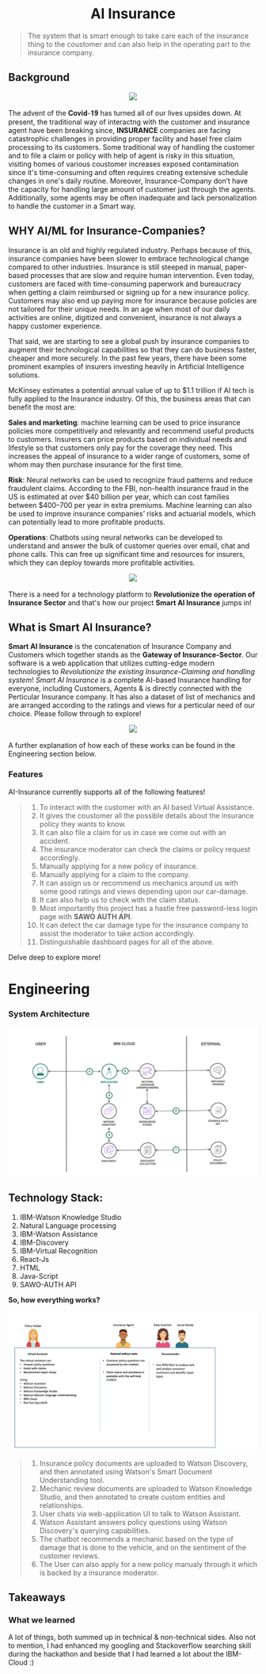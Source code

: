 <h1 align="center">AI Insurance</h1>
<p align="center">
</p>


> The system that is smart enough to take care each of the insurance thing to the coustomer and can also help in the operating part to the insurance company.

## Background
<p align="center">
  <img src="https://i.postimg.cc/x8nMJLWH/1.jpg" />
</p>


The advent of the 𝐂𝐨𝐯𝐢𝐝-𝟏𝟗 has turned all of our lives upsides down. At present, the traditional way of interactng with the customer and insurance agent have been breaking since, **INSURANCE** companies are facing catastrophic challenges in providing proper facility and hasel free claim processing to its customers. Some traditional way of handling the customer and to file a claim or policy with help of agent is risky in this situation, visiting homes of various coustomer increases exposed contamination since it's time-consuming and often requires creating extensive schedule changes in one's daily routine. Moreover, Insurance-Company don’t have the capacity for handling large amount of customer just through the agents. Additionally, some agents may be often inadequate and lack personalization to handle the customer in a Smart way. 

## WHY AI/ML for Insurance-Companies?


   
Insurance is an old and highly regulated industry. Perhaps because of this, insurance companies have been slower to embrace technological change compared to other industries. Insurance is still steeped in manual, paper-based processes that are slow and require human intervention. Even today, customers are faced with time-consuming paperwork and bureaucracy when getting a claim reimbursed or signing up for a new insurance policy. Customers may also end up paying more for insurance because policies are not tailored for their unique needs. In an age when most of our daily activities are online, digitized and convenient, insurance is not always a happy customer experience.

That said, we are starting to see a global push by insurance companies to augment their technological capabilities so that they can do business faster, cheaper and more securely. In the past few years, there have been some prominent examples of insurers investing heavily in Artificial Intelligence solutions.

McKinsey estimates a potential annual value of up to $1.1 trillion if AI tech is fully applied to the Insurance industry. Of this, the business areas that can benefit the most are:

**Sales and marketing**: machine learning can be used to price insurance policies more competitively and relevantly and recommend useful products to customers. Insurers can price products based on individual needs and lifestyle so that customers only pay for the coverage they need. This increases the appeal of insurance to a wider range of customers, some of whom may then purchase insurance for the first time.

**Risk**: Neural networks can be used to recognize fraud patterns and reduce fraudulent claims. According to the FBI, non-health insurance fraud in the US is estimated at over $40 billion per year, which can cost families between $400–700 per year in extra premiums. Machine learning can also be used to improve insurance companies’ risks and actuarial models, which can potentially lead to more profitable products.

**Operations**: Chatbots using neural networks can be developed to understand and answer the bulk of customer queries over email, chat and phone calls. This can free up significant time and resources for insurers, which they can deploy towards more profitable activities.

<p align="center">
  <img src="https://i.postimg.cc/SKmnGmZF/insure.png" />
</p>

There is a need for a technology platform to **Revolutionize the operation of Insurance Sector** and that's how our project **Smart AI Insurance** jumps in!
## What is Smart AI Insurance?


**Smart AI Insurance** is the concatenation of Insurance Company and Customers which together stands as the **Gateway of Insurance-Sector**. Our software is a web application that utilizes cutting-edge modern technologies to *Revolutionize the existing Insurance-Claiming and handling system*! *Smart AI Insurance* is a complete AI-based Insurance handling for everyone, including Customers, Agents & is directly connected with the Perticular Insurance company. It has also a dataset of list of mechanics and are arranged according to the ratings and views for a perticular need of our choice. Please follow through to explore! 



<p align="center">
  <img src="https://github.com/Ayanghosh-agno/AI_Insurance/blob/main/images/whole.gif" />
</p>

A further explanation of how each of these works can be found in the Engineering section below.

### Features 

AI-Insurance currently supports all of the following features!

> 1. To interact with the customer with an AI based Virtual Assistance.
> 2. It gives the coustomer all the possible details about the insurance policy they wants to know.
> 3. It can also file a claim for us in case we come out with an accident.
> 4. The insurance moderator can check the claims or policy request accordingly.
> 5. Manually applying for a new policy of insurance.
> 6. Manually applying for a claim to the company.
> 7. It can assign us or recommend us mechanics around us with some good ratings and views depending upon our car-damage.
> 8. It can also help us to check with the claim status.
> 9. Most importantly this project has a hastle free password-less login page with **SAWO AUTH API**.
> 10. It can detect the car damage type for the insurance company to assist the moderator to take action accordingly.
> 11. Distinguishable dashboard pages for all of the above.

Delve deep to explore more!


# Engineering

### System Architecture
![sys-arch](https://github.com/Ayanghosh-agno/AI_Insurance/blob/main/images/architecture.png)

## Technology Stack:
  1) IBM-Watson Knowledge Studio
  2) Natural Language processing
  3) IBM-Watson Assistance
  4) IBM-Discovery
  5) IBM-Virtual Recognition
  6) React-Js
  7) HTML
  8) Java-Script
  9) SAWO-AUTH API

**So, how everything works?**

<p align="center">
  <img src="https://github.com/Ayanghosh-agno/AI_Insurance/blob/main/images/persona.png" />
</p>

> 1. Insurance policy documents are uploaded to Watson Discovery, and then annotated using Watson's Smart Document Understanding tool.
> 2. Mechanic review documents are uploaded to Watson Knowledge Studio, and then annotated to create custom entities and relationships.
> 3. User chats via web-application UI to talk to Watson Assistant.
> 4. Watson Assistant answers policy questions using Watson Discovery's querying capabilities.
> 5. The chatbot recommends a mechanic based on the type of damage that is done to the vehicle, and on the sentiment of the customer reviews.
> 6. The User can also apply for a new policy manualy through it which is backed by a insurance moderator.

## Takeaways 


### What we learned
A lot of things, both summed up in technical & non-technical sides. Also not to mention, I had enhanced my googling and Stackoverflow searching skill during the hackathon and beside that I had learned a lot about the IBM-Cloud :)
